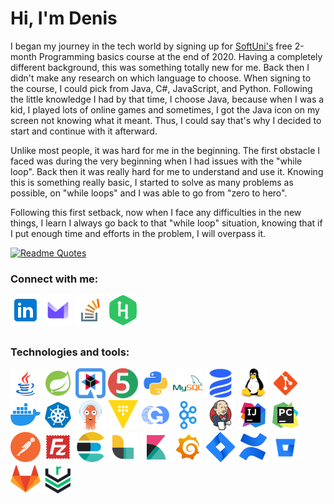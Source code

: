 # Hi, I'm Denis

I began my journey in the tech world by signing up for [SoftUni's](https://softuni.bg/) free 2-month Programming basics course at the end of 2020. Having a completely different background, this was something totally new for me. Back then I didn't make any research on which language to choose. When signing to the course, I could pick from Java, C#, JavaScript, and Python. Following the little knowledge I had by that time, I choose Java, because when I was a kid, I played lots of online games and sometimes, I got the Java icon on my screen not knowing what it meant. Thus, I could say that's why I decided to start and continue with it afterward. 

Unlike most people, it was hard for me in the beginning. The first obstacle I faced was during the very beginning when I had issues with the "while loop". Back then it was really hard for me to understand and use it. Knowing this is something really basic, I started to solve as many problems as possible, on "while loops" and I was able to go from "zero to hero". 

Following this first setback, now when I face any difficulties in the new things, I learn I always go back to that "while loop" situation, knowing that if I put enough time and efforts in the problem, I will overpass it.


[![Readme Quotes](https://quotes-github-readme.vercel.app/api?quote=Code%20never%20lies,%20comments%20sometimes%20do.&author=Ron%20Jeffries&type=horizontal&theme=algolia)](https://github.com/piyushsuthar/github-readme-quotes)


### Connect with me:

[![Linkedin](icons/linkedin-48x48.png)](https://www.linkedin.com/in/denis-buserski/)
[![Gmail](icons/proton-48x48.png)](mailto:denis.buserski@protonmail.com)
[![Stack Overflow](icons/stack-overflow-48x48.png)](https://stackoverflow.com/users/17831294/denis-buserski)
[![HackerRank](icons/hackerrank-48x48.png)](https://www.hackerrank.com/profile/db27mountain)
##


### Technologies and tools:

[![Java](icons/java-logo-48x48.png)](https://www.java.com/en/)
[![Spring](icons/spring-logo-48x48.png)](https://spring.io/)
[![Quarkus](icons/quarkus-48x48.png)](https://quarkus.io/)
[![JUnit](icons/junit-48x48.png)](https://junit.org/junit5/)
[![Python](icons/python-48x48.png)](https://www.python.org/)
[![MySQL](icons/mysql-logo-48x48.png)](https://www.mysql.com/)
[![Liquibase](icons/liquibase-48x48.png)](https://www.liquibase.com/)
[![Linux](icons/linux-48x48.png)](https://www.linux.org/)
[![Git](icons/git-48x48.png)](https://git-scm.com/)
[![Docker](icons/docker-48x48.png)](https://www.docker.com/)
[![K8s](icons/k8s-48x48.png)](https://kubernetes.io/)
[![Argo-CD](icons/argo-cd-48x48.png)](https://argoproj.github.io/cd/)
[![Vault-HashiCorp](icons/vault-hashicorp-48x48.png)](https://www.vaultproject.io/)
[![OpenGitOps](icons/opengitops-48x48.png)](https://opengitops.dev/)
[![Kafka](icons/kafka-48x48.png)](https://kafka.apache.org/)
[![Jenkins](icons/jenkins-48x48.png)](https://www.jenkins.io/)
[![IntelliJ](icons/intellij-idea-48x48.png)](https://www.jetbrains.com/idea/)
[![PyCharm](icons/pycharm-48x48.png)](https://www.jetbrains.com/pycharm/)
[![Postman](icons/postman-48x48.png)](https://www.postman.com/)
[![FileZilla](icons/filezilla-48x48.png)](https://filezilla-project.org/)
[![Elastic](icons/elastic-search-48x48.png)](https://www.elastic.co/)
[![Logstash](icons/logstash-48x48.png)](https://www.elastic.co/logstash)
[![Kibana](icons/kibana-48x48.png)](https://www.elastic.co/kibana)
[![Grafana](icons/grafana-48x48.png)](https://grafana.com/)
[![Jira](icons/jira-48x48.png)](https://www.atlassian.com/software/jira)
[![Confluence](icons/confluence-48x48.png)](https://www.atlassian.com/software/confluence)
[![Bitbucket](icons/bitbucket-48x48.png)](https://bitbucket.org/product/)
[![GitLab](icons/gitlab-48x48.png)](https://about.gitlab.com/)
[![Nexus](icons/nexus-48x48.png)](https://www.sonatype.com/products/sonatype-nexus-repository)

